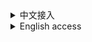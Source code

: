<details>
<summary>中文接入</summary>


</details>

<details>
<summary>English access</summary>

# JCSDK-iOS
## Introduction to JCSDK

JCSDK is a set of advertising SDK provided by MS Company, which integrates the advertising SDKs of major advertisers and related statistical SDKs to facilitate the joint operation and data analysis of in-app advertising between platforms.

Ad types supported:

splash Ads、banner Ads、rewardVideo Ads、intersitial Ads、native Ads
 
### Do not download or transfer SDKs (including .a, .framework and .embededframework packages) required for iOS to Windows, as the Windows file system will modify these SDKs so that they will not compile in Xcode.

## Support library And File
[DataCollection_SDK](https://github.com/Romambo/DataCollection_SDK)

[ADThirdParty_SDK](https://github.com/Romambo/ADThirdParty_SDK)

## Document
[1.0.0](https://github.com/Romambo/JCSDK_DocumentFile)

## Unity_bridge
[unityBridge](https://github.com/Romambo/JCSDK_DocumentFile/blob/main/IOS_UnityBridge.zip)

## Version of the record

<details>
<summary>1.0.0</summary>

support development tools: Xcode 11
</details>
 
<details>
<summary>2.0.0</summary>

support development tools: Xcode 12  
**update content**  
>1.Added internal logic waterfall and continuous display  
>2.Added "kochava" and "tenjin" statistics  
>3.Change the SDK initialization interface used by Unity. see: JC_unityAdApi.h
```
//-(void)initJCSDKWithLog:(BOOL)isOpenLog isFirstShowSplash:(BOOL)isShow splashClose:(unityBlock)block;
-(void)initJCSDKWithUnityShow:(unityBlock)block;
```

>4.Change the log log interface, increase the log level.  see: JCAdCallBackHeader.h  
```
typedef enum : NSInteger {
    MSLogLevel_Close = 1,   //close log ,nomal state
    MSLogLevel_MSLog,       //open MS log
    MSLogLevel_ThreeAdLog,  //open MS log + Third party advertising logs
    MSLogLevel_DataSendLog  //open MS log + Third party advertising logs + Logs of third-party statistical platforms
    
} MSLogLevelStatus;
```

>5.Change JCiOSConfig.plist, add:   
   "KochavaAppID":    kochava initialization parameters   
   "TenJinAppID":     TenJin initialization parameters   
   "ShowSplashFirst": Whether to display splash when the app is first opened. 
   "LogLevel":loglevel 1、closeAll. 2、open JC_log. 3、open JC+AD log. 4、open JC+AD+Data log. Defaults:1  

**Project configuration：**  
* add System library:  
   > AppTrackingTransparency.framework  
* add Third party library and file:
   > KochavaCore.framework               (Embed & Sign)  
   > KochavaTracker.framework            (Embed & Sign)  
   > KochavaAdNetwork.framework          (Embed & Sign)  
   > libTenjinSDK.a  
   > TenjinSDK.h 
</details>
 

</details>



